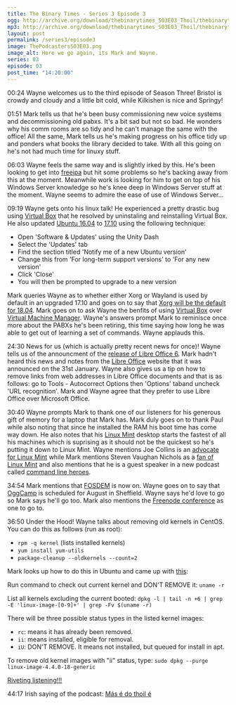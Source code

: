 ```yaml
---
title: The Binary Times - Series 3 Episode 3
ogg: http://archive.org/download/thebinarytimes_S03E03_Thoil/thebinarytimes_S03E03_Thoil.ogg
mp3: http://archive.org/download/thebinarytimes_S03E03_Thoil/thebinarytimes_S03E03_Thoil.mp3 
layout: post
permalink: /series3/episode3
image: ThePodcastersS03E03.png
image_alt: Here we go again, its Mark and Wayne.
series: 03
episode: 03
post_time: "14:20:00"
---
```

00:24 Wayne welcomes us to the third episode of Season Three! Bristol is crowdy and cloudy and a little bit cold, while Kilkishen is nice and Springy!

01:51 Mark tells us that he's been busy commissioning new voice systems and decommissioning old pabxs. It's a bit sad but not so bad. He wonders why his comm rooms are so tidy and he can't manage the same with the office! All the same, Mark tells us he's making progress on his office tidy up and ponders what books the library decided to take. With all this going on he's not had much time for linuxy stuff.

06:03 Wayne feels the same way and is slightly irked by this. He's been looking to get into [freeipa](https://www.freeipa.org/page/Main_Page) but hit some problems so he's backing away from this at the moment. Meanwhile work is looking for him to get on top of his Windows Server knowledge so he's knee deep in Windows Server stuff at the moment. Wayne seems to admire the ease of use of Windows Server...

09:19 Wayne gets onto his linux talk! He experienced a pretty drastic bug using [Virtual Box](https://www.virtualbox.org/) that he resolved by uninstaling and reinstalling Virtual Box. He also updated [Ubuntu 16.04](http://releases.ubuntu.com/16.04/) to [17.10](http://releases.ubuntu.com/17.10/) using the following technique:

* Open 'Software &amp; Updates' using the Unity Dash
* Select the 'Updates' tab
* Find the section titled 'Notify me of a new Ubuntu version'
* Change this from 'For long-term support versions' to 'For any new version'
* Click 'Close'
* You will then be prompted to upgrade to a new version

Mark queries Wayne as to whether either Xorg or Wayland is used by default in an upgraded 17.10 and goes on to say that [Xorg will be the default for 18.04](https://insights.ubuntu.com/2018/01/26/bionic-beaver-18-04-lts-to-use-xorg-by-default/). Mark goes on to ask Wayne the benfits of using [Virtual Box](https://www.virtualbox.org/) over [Virtual Machine Manager](https://virt-manager.org/). Wayne's answers prompt Mark to reminisce once more about the PABXs he's been retiring, this time saying how long he was able to get out of learning a set of commands. Wayne applauds this.

24:30 News for us (which is actually pretty recent news for once)! Wayne tells us of the announcment of the [release of Libre Office 6](http://www.omgubuntu.co.uk/2018/01/libreoffice-6-0-release-download). Mark hadn't heard this news and notes from the [Libre Office](https://www.libreoffice.org/) website that it was announced on the 31st January. Wayne also gives us a tip on how to remove links from web addresses in Libre Office documents and that is as follows: go to Tools - Autocorrect Options then 'Options' taband uncheck 'URL recognition'. Mark and Wayne agree that they prefer to use Libre Office over Microsoft Office.

30:40 Wayne prompts Mark to thank one of our listeners for his generous gift of memory for a laptop that Mark has. Mark duly goes on to thank Paul while also noting that since he installed the RAM his boot time has come way down. He also notes that his [Linux Mint](https://linuxmint.com/) desktop starts the fastest of all his machines which is suprising as it should not be the quickest so he's putting it down to Linux Mint. Wayne mentions Joe Collins is an [advocate for Linux Mint](https://www.youtube.com/watch?v=JE4SwkJ0Fys) while Mark mentions Steven Vaughan Nichols as a [fan of Linux Mint](http://www.zdnet.com/article/mint-18-3-the-best-linux-desktop-takes-big-steps-forward/) and also mentions that he is a guest speaker in a new podcast called [command line heroes](https://www.redhat.com/en/command-line-heroes).

34:54 Mark mentions that [FOSDEM](https://fosdem.org/2018/) is now on. Wayne goes on to say that [OggCamp](http://oggcamp.org/) is scheduled for August in Sheffield. Wayne says he'd love to go so Mark says he'll go too. Mark also mentions the [Freenode conference](https://freenode.live/) as one to go to.

36:50 Under the Hood! Wayne talks about removing old kernels in CentOS. You can do this as follows (run as root): 
* `rpm -q kernel`        (lists installed kernels)
* `yum install yum-utils`
* `package-cleanup --oldkernels --count=2`

Mark looks up how to do this in Ubuntu and came up with [this](http://ubuntuhandbook.org/index.php/2016/05/remove-old-kernels-ubuntu-16-04/):

Run command to check out current kernel and DON'T REMOVE it: `uname -r`

List all kernels excluding the current booted: `dpkg -l | tail -n +6 | grep -E 'linux-image-[0-9]+' | grep -Fv $(uname -r)`

There will be three possible status types in the listed kernel images:
* `rc`: means it has already been removed.
* `ii`: means installed, eligible for removal.
* `iU`: DON'T REMOVE. It means not installed, but queued for install in apt.

To remove old kernel images with "ii" status, type: `sudo dpkg --purge linux-image-4.4.0-18-generic`

[Riveting listening!!!](https://www.youtube.com/watch?v=nGA-GCq7JWM)

44:17 Irish saying of the podcast: [M&aacute;s &eacute; do thoil &eacute;](https://www.youtube.com/watch?v=Z-K3DfkbTb8)
